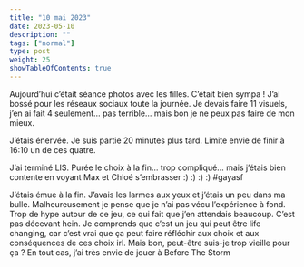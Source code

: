 ```yaml
---
title: "10 mai 2023"
date: 2023-05-10
description: ""
tags: ["normal"]
type: post
weight: 25
showTableOfContents: true
---
```

Aujourd’hui c’était séance photos avec les filles. C’était bien sympa ! J’ai bossé pour les réseaux sociaux toute la journée. Je devais faire 11 visuels, j’en ai fait 4 seulement… pas terrible… mais bon je ne peux pas faire de mon mieux.

J’étais énervée. Je suis partie 20 minutes plus tard. Limite envie de finir à 16:10 un de ces quatre.

J’ai terminé LIS. Purée le choix à la fin… trop compliqué… mais j’étais bien contente en voyant Max et Chloé s’embrasser :) :) :) :) #gayasf

J’étais émue à la fin. J’avais les larmes aux yeux et j’étais un peu dans ma bulle. Malheureusement je pense que je n’ai pas vécu l’expérience à fond. Trop de hype autour de ce jeu, ce qui fait que j’en attendais beaucoup. C’est pas décevant hein. Je comprends que c’est un jeu qui peut être life changing, car c’est vrai que ça peut faire réfléchir aux choix et aux conséquences de ces choix irl. Mais bon, peut-être suis-je trop vieille pour ça ? En tout cas, j’ai très envie de jouer à Before The Storm